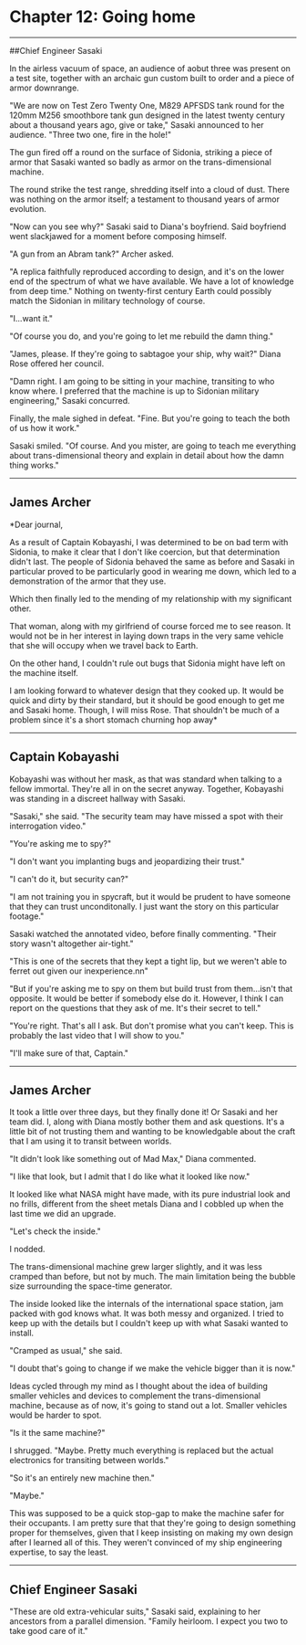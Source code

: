 
# Chapter 12: Going home

***
##Chief Engineer Sasaki

In the airless vacuum of space, an audience of aobut three was present on a test site, together with an archaic gun custom built to order and a piece of armor downrange.

"We are now on Test Zero Twenty One, M829 APFSDS tank round for the 120mm M256 smoothbore tank gun designed in the latest twenty century about a thousand years ago, give or take," Sasaki announced to her audience. "Three two one, fire in the hole!"

The gun fired off a round on the surface of Sidonia, striking a piece of armor that Sasaki wanted so badly as armor on the trans-dimensional machine.

The round strike the test range, shredding itself into a cloud of dust. There was nothing on the armor itself; a testament to thousand years of armor evolution.

"Now can you see why?" Sasaki said to Diana's boyfriend. Said boyfriend went slackjawed for a moment before composing himself.

"A gun from an Abram tank?" Archer asked.

"A replica faithfully reproduced according to design, and it's on the lower end of the spectrum of what we have available. We have a lot of knowledge from deep time." Nothing on twenty-first century Earth could possibly match the Sidonian in military technology of course.

"I...want it."

"Of course you do, and you're going to let me rebuild the damn thing."

"James, please. If they're going to sabtagoe your ship, why wait?" Diana Rose offered her council.

"Damn right. I am going to be sitting in your machine, transiting to who know where. I preferred that the machine is up to Sidonian military engineering," Sasaki concurred.

Finally, the male sighed in defeat. "Fine. But you're going to teach the both of us how it work."

Sasaki smiled. "Of course. And you mister, are going to teach me everything about trans-dimensional theory and explain in detail about how the damn thing works."

***
## **James Archer**

*Dear journal,

As a result of Captain Kobayashi, I was determined to be on bad term with Sidonia, to make it clear that I don't like coercion, but that determination didn't last. The people of Sidonia behaved the same as before and Sasaki in particular proved to be particularly good in wearing me down, which led to a demonstration of the armor that they use.

Which then finally led to the mending of my relationship with my significant other.

That woman, along with my girlfriend of course forced me to see reason. It would not be in her interest in laying down traps in the very same vehicle that she will occupy when we travel back to Earth.

On the other hand, I couldn't rule out bugs that Sidonia might have left on the machine itself.

I am looking forward to whatever design that they cooked up. It would be quick and dirty by their standard, but it should be good enough to get me and Sasaki home. Though, I will miss Rose. That shouldn't be much of a problem since it's a short stomach churning hop away*

***
## **Captain Kobayashi**

Kobayashi was without her mask, as that was standard when talking to a fellow immortal. They're all in on the secret anyway. Together, Kobayashi was standing in a discreet hallway with Sasaki.

"Sasaki," she said. "The security team may have missed a spot with their interrogation video."

"You're asking me to spy?"

"I don't want you implanting bugs and jeopardizing their trust."

"I can't do it, but security can?"

"I am not training you in spycraft, but it would be prudent to have someone that they can trust unconditonally. I just want the story on this particular footage."

Sasaki watched the annotated video, before finally commenting. "Their story wasn't altogether air-tight."

"This is one of the secrets that they kept a tight lip, but we weren't able to ferret out given our inexperience.nn"

"But if you're asking me to spy on them but build trust from them...isn't that opposite. It would be better if somebody else do it. However, I  think I can report on the questions that they ask of me. It's their secret to tell."

"You're right. That's all I ask. But don't promise what you can't keep. This is probably the last video that I will show to you."

"I'll make sure of that, Captain."

***
## **James Archer**

It took a little over three days, but they finally done it! Or Sasaki and her team did. I, along with Diana mostly bother them and ask questions. It's a little bit of not trusting them and wanting to be knowledgable about the craft that I am using it to transit between worlds.

"It didn't look like something out of Mad Max," Diana commented.

"I like that look, but I admit that I do like what it looked like now."

It looked like what NASA might have made, with its pure industrial look and no frills, different from the sheet metals Diana and I cobbled up when the last time we did an upgrade.

"Let's check the inside."

I nodded.

The trans-dimensional machine grew larger slightly, and it was less cramped than before, but not by much. The main limitation being the bubble size surrounding the space-time generator.

The inside looked like the internals of the international space station, jam packed with god knows what. It was both messy and organized. I tried to keep up with the details but I couldn't keep up with what Sasaki wanted to install.

"Cramped as usual," she said.

"I doubt that's going to change if we make the vehicle bigger than it is now."

Ideas cycled through my mind as I thought about the idea of building smaller vehicles and devices to complement the trans-dimensional machine, because as of now, it's going to stand out a lot. Smaller vehicles would be harder to spot.

"Is it the same machine?"

I shrugged. "Maybe. Pretty much everything is replaced but the actual electronics for transiting between worlds."

"So it's an entirely new machine then."

"Maybe."

This was supposed to be a quick stop-gap to make the machine safer for their occupants. I am pretty sure that that they're going to design something proper for themselves, given that I keep insisting on making my own design after I learned all of this. They weren't convinced of my ship engineering expertise, to say the least.

***
## **Chief Engineer Sasaki**

"These are old extra-vehicular suits," Sasaki said, explaining to her ancestors from a parallel dimension. "Family heirloom. I expect you two to take good care of it."
